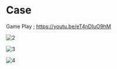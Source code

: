 # Case

Game Play ; https://youtu.be/eT4nDIuO9hM

![2](https://user-images.githubusercontent.com/48593494/216831175-ce3885d5-8cc6-4a62-9930-c67f7433e99f.png)

![3](https://user-images.githubusercontent.com/48593494/216831179-1d16c979-3e09-43e5-b468-024752a36cba.png)

![4](https://user-images.githubusercontent.com/48593494/216831182-ebd64c2e-cd57-445e-be12-6e80f493fa95.png)



